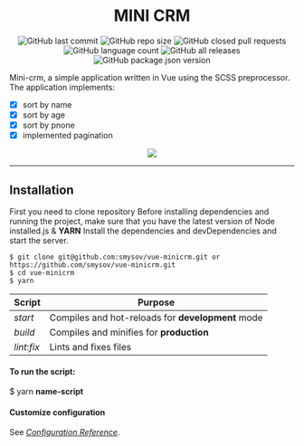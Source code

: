 <h1 align="center">MINI CRM</h1>

<p align="center">

<img alt="GitHub last commit" src="https://img.shields.io/github/last-commit/smysov/vue-minicrm?style=plastic">

<img alt="GitHub repo size" src="https://img.shields.io/github/repo-size/smysov/vue-minicrm?style=plastic">

<img alt="GitHub closed pull requests" src="https://img.shields.io/github/issues-pr-closed/smysov/vue-minicrm?style=plastic">

<img alt="GitHub language count" src="https://img.shields.io/github/languages/count/smysov/vue-minicrm?style=plastic">

<img alt="GitHub all releases" src="https://img.shields.io/github/downloads/smysov/vue-minicrm/total?style=plastic">

<img alt="GitHub package.json version" src="https://img.shields.io/github/package-json/v/smysov/vue-minicrm?label=package.json&style=plastic">

</p>

Mini-crm, a simple application written in Vue using the SCSS preprocessor.
The application implements:
- [x] sort by name
- [x] sort by age
- [x] sort by pnone
- [x] implemented pagination

<p align="center">

<img  src="https://i.ibb.co/tQgZ5F6/crm.png">

</p>

---

## Installation

First you need to clone repository
Before installing dependencies and running the project,
make sure that you have the latest version of Node installed.js & **YARN**
Install the dependencies and devDependencies and start the server.

```
$ git clone git@github.com:smysov/vue-minicrm.git or https://github.com/smysov/vue-minicrm.git
$ cd vue-minicrm
$ yarn
```

| Script | Purpose                                     |
| ------ | ------------------------------------------- |
| *start*   | Compiles and hot-reloads for **development** mode  |
| *build*  | Compiles and minifies for **production**   |
| *lint:fix*  | Lints and fixes files |  |

#### To run the script:

\$ yarn **name-script**



#### Customize configuration

See [*Configuration Reference*](https://cli.vuejs.org/config/).
